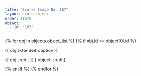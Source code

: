 ```yaml
---
title: "Scores Image No. 167"
layout: score-object
order: 11670
object:
  - id: "167"
---
```


{% for obj in objects.object_list %}
{% if obj.id == object[0].id %}

{{ obj.extended_caption }}

{{ obj.credit }} {.object-credit}

{% endif %}
{% endfor %}
